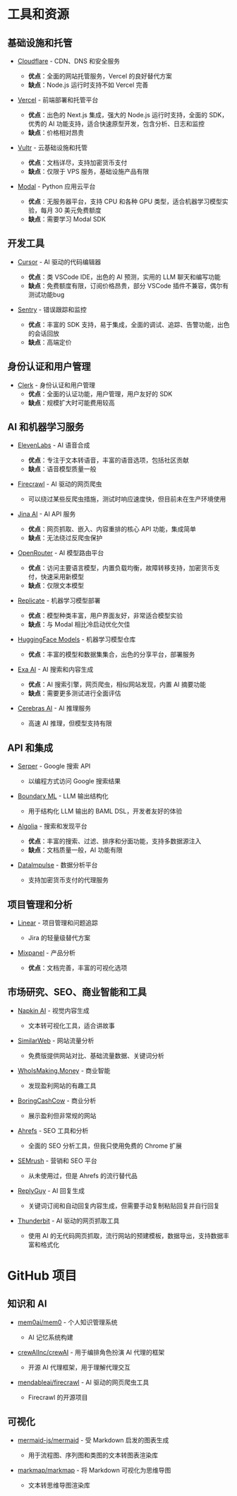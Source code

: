 # 工具和资源

## 基础设施和托管
- [Cloudflare](https://www.cloudflare.com/) - CDN、DNS 和安全服务
  - **优点**：全面的网站托管服务，Vercel 的良好替代方案
  - **缺点**：Node.js 运行时支持不如 Vercel 完善

- [Vercel](https://vercel.com/) - 前端部署和托管平台
  - **优点**：出色的 Next.js 集成，强大的 Node.js 运行时支持，全面的 SDK，优秀的 AI 功能支持，适合快速原型开发，包含分析、日志和监控
  - **缺点**：价格相对昂贵

- [Vultr](https://vultr.com/) - 云基础设施和托管
  - **优点**：文档详尽，支持加密货币支付
  - **缺点**：仅限于 VPS 服务，基础设施产品有限

- [Modal](https://modal.com/) - Python 应用云平台
  - **优点**：无服务器平台，支持 CPU 和各种 GPU 类型，适合机器学习模型实验，每月 30 美元免费额度
  - **缺点**：需要学习 Modal SDK

## 开发工具
- [Cursor](https://cursor.com/) - AI 驱动的代码编辑器
  - **优点**：类 VSCode IDE，出色的 AI 预测，实用的 LLM 聊天和编写功能
  - **缺点**：免费额度有限，订阅价格昂贵，部分 VSCode 插件不兼容，偶尔有测试功能bug

- [Sentry](https://sentry.io/) - 错误跟踪和监控
  - **优点**：丰富的 SDK 支持，易于集成，全面的调试、追踪、告警功能，出色的会话回放
  - **缺点**：高端定价

## 身份认证和用户管理
- [Clerk](https://clerk.com/) - 身份认证和用户管理
  - **优点**：全面的认证功能，用户管理，用户友好的 SDK
  - **缺点**：规模扩大时可能费用较高

## AI 和机器学习服务
- [ElevenLabs](https://elevenlabs.io/) - AI 语音合成
  - **优点**：专注于文本转语音，丰富的语音选项，包括社区贡献
  - **缺点**：语音模型质量一般

- [Firecrawl](https://www.firecrawl.dev/) - AI 驱动的网页爬虫
  - 可以绕过某些反爬虫措施，测试时响应速度快，但目前未在生产环境使用

- [Jina AI](https://jina.ai/) - AI API 服务
  - **优点**：网页抓取、嵌入、内容重排的核心 API 功能，集成简单
  - **缺点**：无法绕过反爬虫保护

- [OpenRouter](https://openrouter.ai/) - AI 模型路由平台
  - **优点**：访问主要语言模型，内置负载均衡，故障转移支持，加密货币支付，快速采用新模型
  - **缺点**：仅限文本模型

- [Replicate](https://replicate.com/) - 机器学习模型部署
  - **优点**：模型种类丰富，用户界面友好，非常适合模型实验
  - **缺点**：与 Modal 相比冷启动优化欠佳

- [HuggingFace Models](https://huggingface.co/models) - 机器学习模型仓库
  - **优点**：丰富的模型和数据集集合，出色的分享平台，部署服务

- [Exa AI](https://exa.ai/) - AI 搜索和内容生成
  - **优点**：AI 搜索引擎，网页爬虫，相似网站发现，内置 AI 摘要功能
  - **缺点**：需要更多测试进行全面评估

- [Cerebras AI](https://cerebras.ai/) - AI 推理服务
  - 高速 AI 推理，但模型支持有限

## API 和集成
- [Serper](https://serper.dev/) - Google 搜索 API
  - 以编程方式访问 Google 搜索结果

- [Boundary ML](https://www.boundaryml.com/) - LLM 输出结构化
  - 用于结构化 LLM 输出的 BAML DSL，开发者友好的体验

- [Algolia](https://algolia.com/) - 搜索和发现平台
  - **优点**：丰富的搜索、过滤、排序和分面功能，支持多数据源注入
  - **缺点**：文档质量一般，AI 功能有限

- [DataImpulse](https://dataimpulse.com/) - 数据分析平台
  - 支持加密货币支付的代理服务

## 项目管理和分析
- [Linear](https://linear.app/) - 项目管理和问题追踪
  - Jira 的轻量级替代方案

- [Mixpanel](https://mixpanel.com/) - 产品分析
  - **优点**：文档完善，丰富的可视化选项

## 市场研究、SEO、商业智能和工具
- [Napkin AI](https://napkin.ai/) - 视觉内容生成
  - 文本转可视化工具，适合讲故事

- [SimilarWeb](https://www.similarweb.com/) - 网站流量分析
  - 免费版提供网站对比、基础流量数据、关键词分析

- [WhoIsMaking.Money](https://whoismaking.money/) - 商业智能
  - 发现盈利网站的有趣工具

- [BoringCashCow](https://boringcashcow.com/) - 商业分析
  - 展示盈利但非常规的网站

- [Ahrefs](https://www.ahrefs.com/) - SEO 工具和分析
  - 全面的 SEO 分析工具，但我只使用免费的 Chrome 扩展

- [SEMrush](https://www.semrush.com/) - 营销和 SEO 平台
  - 从未使用过，但是 Ahrefs 的流行替代品

- [ReplyGuy](https://replyguy.com/) - AI 回复生成
  - 关键词订阅和自动回复内容生成，但需要手动复制粘贴回复并自行回复

- [Thunderbit](https://thunderbit.com/) - AI 驱动的网页抓取工具
  - 使用 AI 的无代码网页抓取，流行网站的预建模板，数据导出，支持数据丰富和格式化

# GitHub 项目
## 知识和 AI
- [mem0ai/mem0](https://github.com/mem0ai/mem0) - 个人知识管理系统
  - AI 记忆系统构建

- [crewAIInc/crewAI](https://github.com/crewAIInc/crewAI) - 用于编排角色扮演 AI 代理的框架
  - 开源 AI 代理框架，用于理解代理交互

- [mendableai/firecrawl](https://github.com/mendableai/firecrawl) - AI 驱动的网页爬虫工具
  - Firecrawl 的开源项目

## 可视化
- [mermaid-js/mermaid](https://github.com/mermaid-js/mermaid) - 受 Markdown 启发的图表生成
  - 用于流程图、序列图和类图的文本转图表渲染库

- [markmap/markmap](https://github.com/markmap/markmap) - 将 Markdown 可视化为思维导图
  - 文本转思维导图渲染库